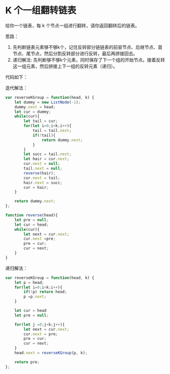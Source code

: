 # K 个一组翻转链表

给你一个链表，每 k 个节点一组进行翻转，请你返回翻转后的链表。

思路： 

1. 先判断链表元素够不够k个，记住反转部分链链表的前驱节点、后继节点、首节点、尾节点，然后分割反转部分进行反转，最后再拼接回去。
2. 递归解法: 先判断够不够k个元素，同时保存了下一个组的开始节点。接着反转这一组元素，然后拼接上下一组的反转元素（递归）。

代码如下：

迭代解法：

```js
var reverseKGroup = function(head, k) {
    let dummy = new ListNode(-1);
    dummy.next = head;
    let cur = dummy;
    while(cur){
        let tail = cur;
        for(let i=0;i<k;i++){
            tail = tail.next;
            if(!tail){
                return dummy.next;
            }
        }
        let succ = tail.next;
        let hair = cur.next;
        cur.next = null;
        tail.next = null;
        reverse(hair);
        cur.next = tail;
        hair.next = succ;
        cur = hair;
    }

    return dummy.next;
};

function reverse(head){
    let pre = null;
    let cur = head;
    while(cur){
        let next = cur.next;
        cur.next =pre;
        pre = cur;
        cur = next;
    }
}
```

递归解法：

```js
var reverseKGroup = function(head, k) {
    let p = head;
    for(let i=0;i<k;i++){
        if(!p) return head;
        p =p.next;
    }

    let cur = head
    let pre = null;

    for(let j =0;j<k;j++){
        let next = cur.next;
        cur.next = pre;
        pre = cur;
        cur = next;
    }
    head.next = reverseKGroup(p, k);

    return pre;
};
```